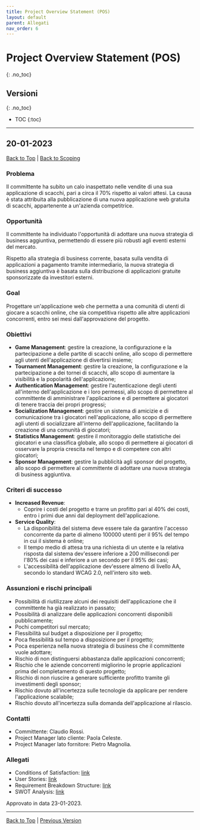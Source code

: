 ```yaml
---
title: Project Overview Statement (POS)
layout: default
parent: Allegati
nav_order: 6
---
```


# Project Overview Statement (POS)
{: .no_toc}

## Versioni
{: .no_toc}

- TOC
{:toc}

---

## 20-01-2023
[Back to Top](#top) |
[Back to Scoping](/pm/1-scoping#project-overview-statement-pos)

### Problema

Il committente ha subito un calo inaspettato nelle vendite di una sua applicazione di scacchi, pari a
circa il 70% rispetto ai valori attesi. La causa è stata attribuita alla pubblicazione di una nuova applicazione web
gratuita di scacchi, appartenente a un'azienda competitrice.

### Opportunità

Il committente ha individuato l'opportunità di adottare una nuova strategia di business aggiuntiva, 
permettendo di essere più robusti agli eventi esterni del mercato.

Rispetto alla strategia di business corrente, basata sulla vendita di applicazioni a pagamento tramite intermediario,
la nuova strategia di business aggiuntiva è basata sulla distribuzione di applicazioni gratuite sponsorizzate da
investitori esterni.

### Goal

Progettare un'applicazione web che permetta a una comunità di utenti di giocare a scacchi online, che sia
competitiva rispetto alle altre applicazioni concorrenti, entro sei mesi dall'approvazione del progetto.

### Obiettivi

- **Game Management**: gestire la creazione, la configurazione e la partecipazione a delle partite di scacchi online,
  allo scopo di permettere agli utenti dell'applicazione di divertirsi insieme;
- **Tournament Management**: gestire la creazione, la configurazione e la partecipazione a dei tornei di scacchi, allo
  scopo di aumentare la visibilità e la popolarità dell'applicazione;
- **Authentication Management**: gestire l'autenticazione degli utenti all'interno dell'applicazione e i loro
  permessi, allo scopo di permettere al committente di amministrare l'applicazione e di permettere ai giocatori di 
  tenere traccia dei propri progressi;
- **Socialization Management**: gestire un sistema di amicizie e di comunicazione tra i giocatori nell'applicazione,
  allo scopo di permettere agli utenti di socializzare all'interno dell'applicazione, facilitando la creazione di una
  comunità di giocatori;
- **Statistics Management**: gestire il monitoraggio delle statistiche dei giocatori e una classifica globale, allo
  scopo di permettere ai giocatori di osservare la propria crescita nel tempo e di competere con altri giocatori;
- **Sponsor Management**: gestire la pubblicità agli sponsor del progetto, allo scopo di permettere al committente di
  adottare una nuova strategia di business aggiuntiva.

### Criteri di successo

- **Increased Revenue**:
  - Coprire i costi del progetto e trarre un profitto pari al 40% dei costi, entro i primi due anni dal deployment
    dell'applicazione.
- **Service Quality**:
  - La disponibilità del sistema deve essere tale da garantire l'accesso concorrente da parte di almeno 100000 utenti
    per il 95% del tempo in cui il sistema è online;
  - Il tempo medio di attesa tra una richiesta di un utente e la relativa risposta dal sistema dev'essere inferiore a
    200 millisecondi per l'80% dei casi e inferiore a un secondo per il 95% dei casi;
  - L'accessibilità dell'applicazione dev'essere almeno di livello AA, secondo lo standard WCAG 2.0, nell'intero sito
    web.

### Assunzioni e rischi principali

- Possibilità di riutilizzare alcuni dei requisiti dell'applicazione che il committente ha già realizzato in passato;
- Possibilità di analizzare delle applicazioni concorrenti disponibili pubblicamente;
- Pochi competitori sul mercato;
- Flessibilità sul budget a disposizione per il progetto;
- Poca flessibilità sul tempo a disposizione per il progetto;
- Poca esperienza nella nuova strategia di business che il committente vuole adottare;
- Rischio di non distinguersi abbastanza dalle applicazioni concorrenti;
- Rischio che le aziende concorrenti migliorino le proprie applicazioni prima del completamento di questo progetto;
- Rischio di non riuscire a generare sufficiente profitto tramite gli investimenti degli sponsor;
- Rischio dovuto all'incertezza sulle tecnologie da applicare per rendere l'applicazione scalabile;
- Rischio dovuto all'incertezza sulla domanda dell'applicazione al rilascio.

### Contatti

- Committente: Claudio Rossi.
- Project Manager lato cliente: Paola Celeste.
- Project Manager lato fornitore: Pietro Magnolia.

### Allegati

- Conditions of Satisfaction: [link](/pm/attachments/content/cos)
- User Stories: [link](/pm/attachments/content/user-stories)
- Requirement Breakdown Structure: [link](/pm/attachments/content/rbs)
- SWOT Analysis: [link](/pm/attachments/content/swot-analysis)

Approvato in data 23-01-2023.

---

[Back to Top](#top) |
[Previous Version](#20-01-2023)